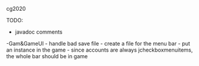 cg2020


TODO:
- javadoc comments

-Gam&GameUI
    - handle bad save file
    - create a file for the menu bar
        - put an instance in the game
            - since accounts are always jcheckboxmenuitems, the whole bar should be in game
